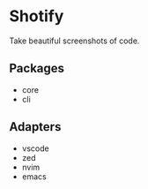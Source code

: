 # Shotify

Take beautiful screenshots of code.

## Packages
- core
- cli

## Adapters
- vscode
- zed
- nvim
- emacs
